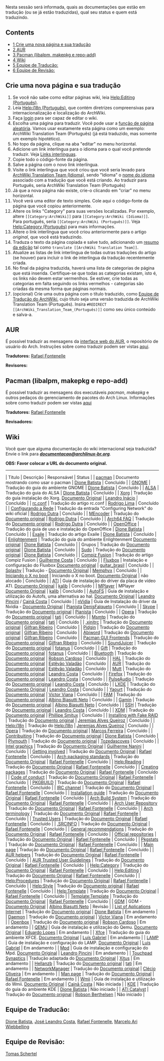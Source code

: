 Nesta sessão será informada, quais as documentações que estão em tradução (ou se já estão traduzidas), qual seu status e quem está traduzindo.

## Contents

*   [1 Crie uma nova página e sua tradução](#Crie_uma_nova_p.C3.A1gina_e_sua_tradu.C3.A7.C3.A3o)
*   [2 AUR](#AUR)
*   [3 Pacman (libalpm, makepkg e repo-add)](#Pacman_.28libalpm.2C_makepkg_e_repo-add.29)
*   [4 Wiki](#Wiki)
*   [5 Equipe de Traducão:](#Equipe_de_Traduc.C3.A3o:)
*   [6 Equipe de Revisão:](#Equipe_de_Revis.C3.A3o:)

## Crie uma nova página e sua tradução

1.  Se você não sabe como editar páginas wiki, leia [Help:Editing (Português)](/index.php/Help:Editing_(Portugu%C3%AAs) "Help:Editing (Português)").
2.  Leia [Help:i18n (Português)](/index.php/Help:I18n_(Portugu%C3%AAs) "Help:I18n (Português)"), que contém diretrizes compreensivas para internacionalização e localização do ArchWiki.
3.  Faça [login](/index.php/Special:UserLogin "Special:UserLogin") para ser capaz de editar o wiki.
4.  Escolha uma página para traduzir. Você pode usar a [função de página aleatória](/index.php/Special:Random "Special:Random"). Vamos usar exatamente esta página como um exemplo: <a class="mw-selflink selflink">ArchWiki Translation Team (Português)</a> (já está traduzido, mas somente um exemplo hipotético).
5.  No topo da página, clique na aba "editar" no menu horizontal.
6.  Adicione um link interlíngua para o idioma para o qual você pretende traduzir. Veja [Links interlínguas](/index.php/Help:I18n_(Portugu%C3%AAs)#Links_interl.C3.ADnguas "Help:I18n (Português)").
7.  Copie todo o código-fonte da página.
8.  Salve a página com o novo link interlíngua.
9.  Visite o link interlíngua que você criou que você seria levado para [ArchWiki Translation Team (Idioma)](/index.php?title=ArchWiki_Translation_Team_(Idioma)&action=edit&redlink=1 "ArchWiki Translation Team (Idioma) (page does not exist)"), sendo "Idioma" o [nome do idioma](/index.php/Help:I18n_(Portugu%C3%AAs)#Idiomas "Help:I18n (Português)") associado com a tradução que você está criando. Ao traduzir para Português, seria <a class="mw-selflink selflink">ArchWiki Translation Team (Português)</a>
10.  Já que a nova página não existe, crie-o clicando em "criar" no menu horizontal.
11.  Você verá uma editor de texto simples. Cole aqui o código-fonte da página que você copiou anteriormente.
12.  Altere os links "Category" para suas versões localizadas. Por exemplo, altere `[[Category:ArchWiki]]` para `[[Category:ArchWiki (Idioma)]]`. Para português, seria `[[Category:ArchWiki (Português)]]`. Veja [Help:Category (Português)](/index.php/Help:Category_(Portugu%C3%AAs) "Help:Category (Português)") para mais informações.
13.  Altere o link interlíngua que você criou anteriormente para o artigo *original*, que você está traduzindo.
14.  Traduza o texto da página copiada e salve tudo, adicionando um [resumo da edição](/index.php/Help:Style_(Portugu%C3%AAs)#Resumo_de_edi.C3.A7.C3.A3o "Help:Style (Português)") tal como `translate [[ArchWiki Translation Team]]`.
15.  Atualize as listas de link interlíngua de todas outras traduções do artigo (se houver) para incluir o link de interlíngua da tradução recentemente criada.
16.  No final da página traduzida, haverá uma lista de categorias de página que está inserida. Certifique-se que todas as categorias existam, isto é, os links não devem estar vermenlhos. Se estiver, crie todas as categorias em falta seguindo os links vermelhos - categorias são criadas da mesma forma que páginas normais.
17.  (opcional) Crie uma outra página com o título traduzido, como [Equipe de Tradução do ArchWiki](/index.php/Equipe_de_Tradu%C3%A7%C3%A3o_do_ArchWiki "Equipe de Tradução do ArchWiki"), cujo título seja uma versão traduzida de <a class="mw-selflink selflink">ArchWiki Translation Team (Português)</a>. Insira `#REDIRECT [[ArchWiki_Translation_Team_(Português)]]` como seu único conteúdo e salva-a.

## AUR

É possível traduzir as mensagens da [interface web do AUR](/index.php/AUR_(Portugu%C3%AAs) "AUR (Português)"), o repositório de usuário do Arch. Instruções sobre como traduzir podem ser vistas [aqui](/index.php/AUR_(Portugu%C3%AAs)#Tradu.C3.A7.C3.A3o_da_interface_web "AUR (Português)").

**Tradutores:** [Rafael Fontenelle](/index.php/User:Josephgbr "User:Josephgbr")

**Revisores:**

## Pacman (libalpm, makepkg e repo-add)

É possível traduzir as mensagens dos executáveis *pacman*, *makepkg* e outros pedaços do gerenciamento de pacotes do Arch Linux. Informações sobre como traduzir podem ser vistas [aqui](https://www.archlinux.org/pacman/translation-help.html)

**Tradutores:** [Rafael Fontenelle](/index.php/User:Josephgbr "User:Josephgbr")

**Revisadores:**

## Wiki

Você quer que alguma documentação do wiki internacional seja traduzida? Envie o link para ***documentacao@archlinux-br.org***.

**OBS: Favor colocar a URL do documento original.**

* * *

| Título | Descrição | Responsável | Status |
| [pacman](/index.php/Pacman "Pacman") | Documento mostrando como usar o pacman | [Dione Batista](/index.php/User:StrykeONE "User:StrykeONE") | Concluído |
| [GNOME](/index.php/GNOME "GNOME") | Tradução do guia do ambiente GNOME | [Dione Batista](/index.php/User:StrykeONE "User:StrykeONE") | Concluído |
| [ALSA](/index.php/ALSA "ALSA") | Tradução do guia do ALSA | [Dione Batista](/index.php/User:StrykeONE "User:StrykeONE") | Concluído |
| [Xorg](/index.php/Xorg "Xorg") | Tradução do guia instalação do Xorg. [Documento Original](/index.php/Xorg "Xorg") | [Leandro Inácio](/index.php?title=User:LeandroInacio&action=edit&redlink=1 "User:LeandroInacio (page does not exist)") | Concluído |
| [rc.conf](/index.php/Rc.conf "Rc.conf") | Tradução do artigo rc.conf | [Rodrigo Lima](/index.php?title=User:Lima87&action=edit&redlink=1 "User:Lima87 (page does not exist)") | Concluído |
| [Configurando a Rede](/index.php/Configurando_a_Rede "Configurando a Rede") | Tradução da entrada "Configuring Network" do wiki oficial | [Rodrigo Dutra](/index.php?title=User:Rodrigo_Dutra&action=edit&redlink=1 "User:Rodrigo Dutra (page does not exist)") | Concluído |
| [MEncoder](/index.php/MEncoder "MEncoder") | Tradução do [Documento original](/index.php/MEncoder "MEncoder") | [Rodrigo Dutra](/index.php?title=User:Rodrigo_Dutra&action=edit&redlink=1 "User:Rodrigo Dutra (page does not exist)") | Concluído |
| [Arch64 FAQ](/index.php/Arch64_FAQ "Arch64 FAQ") | Tradução do [Documento original](/index.php/Arch64_FAQ "Arch64 FAQ") | [Rodrigo Dutra](/index.php?title=User:Rodrigo_Dutra&action=edit&redlink=1 "User:Rodrigo Dutra (page does not exist)") | Concluído |
| [OpenOffice](/index.php/OpenOffice "OpenOffice") | Tradução do guia de uso e instalação do OpenOffice | [Dione Batista](/index.php/User:StrykeONE "User:StrykeONE") | Concluído |
| [Exaile](/index.php/Exaile "Exaile") | Tradução do artigo Exaile | [Dione Batista](/index.php/User:StrykeONE "User:StrykeONE") | Concluído |
| [Enlightenment](/index.php/Enlightenment "Enlightenment") | Tradução do guia do ambiente Enlightenment [Documento original](/index.php/E17 "E17") | [Dione Batista](/index.php/User:StrykeONE "User:StrykeONE") | Concluído |
| Grupos | Tradução do [Documento original](/index.php/Groups "Groups") | [Dione Batista](/index.php/User:StrykeONE "User:StrykeONE") | Concluído |
| [Sudo](/index.php/Sudo "Sudo") | Tradução do [Documento original](/index.php/Sudo "Sudo") | [Dione Batista](/index.php/User:StrykeONE "User:StrykeONE") | Concluído |
| [Compiz Fusion](/index.php/Compiz_Fusion "Compiz Fusion") | Tradução do artigo Compiz Fusion | [Guilherme Costa](/index.php?title=User:GuilhermeCosta&action=edit&redlink=1 "User:GuilhermeCosta (page does not exist)") | Concluído |
| [Fluxbox](/index.php/Fluxbox "Fluxbox") | Instalação e configuração do Fluxbox [Documento original](/index.php/Fluxbox "Fluxbox") | [guitar_brasil](/index.php?title=User:Guitar_brasil&action=edit&redlink=1 "User:Guitar brasil (page does not exist)") | Concluído |
| [Splashy](/index.php/Splashy "Splashy") | Tradução - [Documento Original](/index.php/Splashy "Splashy") | [Memphyx](/index.php?title=User:Memphyx&action=edit&redlink=1 "User:Memphyx (page does not exist)") | Concluído |
| [Iniciando o X no boot](/index.php/Iniciando_o_X_no_boot "Iniciando o X no boot") | Iniciando o X no boot. [Documento Original](/index.php/Start_X_at_boot "Start X at boot") | não alocado | Concluído |
| [ATI](/index.php/ATI "ATI") | Guia de instalação do driver da placa de vídeo ATI. [Documento Original](/index.php/ATI "ATI") | [kalib](/index.php?title=User:Kalib&action=edit&redlink=1 "User:Kalib (page does not exist)") | Concluído |
| [MPlayer](/index.php/MPlayer "MPlayer") | MPlayer [Documento Original](/index.php/MPlayer "MPlayer") | [kalib](/index.php?title=User:Kalib&action=edit&redlink=1 "User:Kalib (page does not exist)") | Concluído |
| [AutoFS](/index.php/Autofs "Autofs") | Guia de instalação e utilização do Autofs, uma alternativa ao hal. [Documento Original](/index.php/AutoFS_HowTo "AutoFS HowTo") | [Leandro Pincini](/index.php?title=User:Redpill&action=edit&redlink=1 "User:Redpill (page does not exist)") / [Cainã Costa](/index.php?title=User:CainaCosta&action=edit&redlink=1 "User:CainaCosta (page does not exist)") | Concluído |
| [nVidia](/index.php/NVIDIA "NVIDIA") | Guia de Instalação do driver da Nvidia - [Documento Original](/index.php/NVIDIA "NVIDIA") | [Pianista](/index.php?title=User:Pianista&action=edit&redlink=1 "User:Pianista (page does not exist)") [DenisFalqueto](/index.php?title=User:DenisFalqueto&action=edit&redlink=1 "User:DenisFalqueto (page does not exist)") | Concluido |
| [Skype](/index.php/Skype "Skype") | Tradução do [Documento original](/index.php/Skype "Skype") | [Pianista](/index.php?title=User:Pianista&action=edit&redlink=1 "User:Pianista (page does not exist)") | Concluido |
| [Opera](/index.php/Opera "Opera") | Tradução do [Documento original](/index.php/Opera "Opera") | [tati](/index.php?title=User:Thatysx&action=edit&redlink=1 "User:Thatysx (page does not exist)") | Concluído |
| [Msmtp](/index.php/Msmtp "Msmtp") | Tradução do [Documento original](/index.php/Msmtp "Msmtp") | [tati](/index.php?title=User:Thatysx&action=edit&redlink=1 "User:Thatysx (page does not exist)") | Concluído |
| [.xinitrc](/index.php/.xinitrc ".xinitrc") | Tradução do [Documento original](/index.php/.xinitrc ".xinitrc") | [Gilfran Ribeiro](/index.php?title=User:Gilfran&action=edit&redlink=1 "User:Gilfran (page does not exist)") | Concluído |
| [Pidgin](/index.php/Pidgin "Pidgin") | Tradução do [Documento original](/index.php/Pidgin "Pidgin") | [Gilfran Ribeiro](/index.php?title=User:Gilfran&action=edit&redlink=1 "User:Gilfran (page does not exist)") | Concluído |
| [Abiword](/index.php/Abiword "Abiword") | Tradução do [Documento original](/index.php/Abiword "Abiword") | [Gilfran Ribeiro](/index.php?title=User:Gilfran&action=edit&redlink=1 "User:Gilfran (page does not exist)") | Concluído |
| [Pacman GUI Frontends](/index.php/Pacman_GUI_Frontends "Pacman GUI Frontends") | Tradução do [Documento original](/index.php/Pacman_GUI_Frontends "Pacman GUI Frontends") | [Gilfran Ribeiro](/index.php?title=User:Gilfran&action=edit&redlink=1 "User:Gilfran (page does not exist)") | Concluído |
| [SoundJuicer](/index.php/SoundJuicer "SoundJuicer") | Tradução do [Documento original](/index.php/SoundJuicer "SoundJuicer") | [fotanus](/index.php?title=User:Fotanus&action=edit&redlink=1 "User:Fotanus (page does not exist)") | Concluído |
| [Gift](/index.php/Gift "Gift") | Tradução do [Documento original](/index.php/Gift "Gift") | [fotanus](/index.php?title=User:Fotanus&action=edit&redlink=1 "User:Fotanus (page does not exist)") | Concluído |
| [Bluetooth](/index.php/Bluetooth "Bluetooth") | Tradução do [Documento original](/index.php/Bluetooth "Bluetooth") | [Robson Cardoso](/index.php?title=User:Cylax&action=edit&redlink=1 "User:Cylax (page does not exist)") | Concluído |
| [HAL](/index.php/HAL "HAL") | Tradução do [Documento original](/index.php/HAL "HAL") | [Estêvão Valadão](/index.php?title=User:Est%C3%AAv%C3%A3o&action=edit&redlink=1 "User:Estêvão (page does not exist)") | Concluído |
| [AUR](/index.php/AUR "AUR") | Tradução do [Documento original](/index.php/AUR "AUR") | [Estêvão Valadão](/index.php?title=User:Est%C3%AAv%C3%A3o&action=edit&redlink=1 "User:Estêvão (page does not exist)") | Concluído |
| [Mutt](/index.php/Mutt "Mutt") | Tradução do [Documento original](/index.php/Mutt "Mutt") | [Leandro Costa](/index.php/User:Lokidarkeden "User:Lokidarkeden") | Concluído |
| [Firefox](/index.php/Firefox "Firefox") | Tradução do [Documento original](/index.php/Firefox "Firefox") | [Leandro Costa](/index.php/User:Lokidarkeden "User:Lokidarkeden") | Concluído |
| [PulseAudio](/index.php/PulseAudio "PulseAudio") | Tradução do [Documento original](/index.php/PulseAudio "PulseAudio") | [Leandro Costa](/index.php/User:Lokidarkeden "User:Lokidarkeden") | Concluído |
| [LXDE](/index.php/LXDE "LXDE") | Tradução do [Documento Original](/index.php/LXDE "LXDE") | [Leandro Costa](/index.php/User:Lokidarkeden "User:Lokidarkeden") | Concluído |
| [Yaourt](/index.php/Yaourt "Yaourt") | Tradução do [Documento original](/index.php/Yaourt "Yaourt") | [Victor Viana](/index.php?title=User:Nickneo&action=edit&redlink=1 "User:Nickneo (page does not exist)") | Concluído |
| [FAM](/index.php/FAM "FAM") | Tradução do [Documento original](/index.php/FAM "FAM") | [Albino Biasutti Neto](/index.php/User:Bino28 "User:Bino28") | Concluído |
| [Gamin](/index.php/Gamin "Gamin") | Tradução do [Documento original](/index.php/Gamin "Gamin") | [Albino Biasutti Neto](/index.php/User:Bino28 "User:Bino28") | Concluído |
| [SSH](/index.php/SSH_(Portugu%C3%AAs) "SSH (Português)") | Tradução do [Documento original](/index.php/SSH "SSH") | [Leandro Costa](/index.php/User:Lokidarkeden "User:Lokidarkeden") | Concluído |
| [XDM](/index.php/XDM_(Portugu%C3%AAs) "XDM (Português)") | Tradução do [Documento original](/index.php/XDM "XDM") | [Phillipe Smitux](/index.php?title=User:Phillipe&action=edit&redlink=1 "User:Phillipe (page does not exist)") | Concluído |
| [Installing with Fake RAID](/index.php/Installing_with_Fake_RAID "Installing with Fake RAID") | Tradução do [Documento original](/index.php/Installing_with_Fake_RAID "Installing with Fake RAID") | [Jeremias Alves Queiroz](/index.php/User:Jere2001 "User:Jere2001") | Concluído |
| [Help:i18n](/index.php/Help:I18n "Help:I18n") | Tradução do [Help:i18n](/index.php/Help:I18n "Help:I18n") | [Jeremias Alves Queiroz](/index.php/User:Jere2001 "User:Jere2001") | Concluído |
| [Opera](/index.php/Opera "Opera") | Tradução do [Documento original](/index.php/Opera "Opera") | [Marcos Ferreira](/index.php/User:M4rQu1Nh0S "User:M4rQu1Nh0S") | Concluído |
| [Contribuiting](/index.php/ArchWiki:Contribuiting_(Portugu%C3%AAs) "ArchWiki:Contribuiting (Português)") | Tradução do [Documento original](/index.php/ArchWiki:Contributing "ArchWiki:Contributing") | [Dione Batista](/index.php/User:StrykeONE "User:StrykeONE") | Concluído |
| [Plymouth](/index.php/Plymouth_(Portugu%C3%AAs) "Plymouth (Português)") | Tradução do [Documento original](/index.php/Plymouth "Plymouth") | [Tozedascoves](/index.php?title=User:Tozedascoves&action=edit&redlink=1 "User:Tozedascoves (page does not exist)") | Concluído |
| [Intel graphics](/index.php/Intel_graphics "Intel graphics") | Tradução do [Documento Original](/index.php/Intel_graphics "Intel graphics") | [Guilherme Nanini](/index.php?title=User:Gnanini&action=edit&redlink=1 "User:Gnanini (page does not exist)") | Concluído |
| [Getting involved](/index.php/Getting_involved_(Portugu%C3%AAs) "Getting involved (Português)") | Tradução do [Documento Original](/index.php/Getting_involved "Getting involved") | [Rafael Fontenelle](/index.php/User:Josephgbr "User:Josephgbr") | Concluído |
| [Arch packaging standards](/index.php/Arch_packaging_standards_(Portugu%C3%AAs) "Arch packaging standards (Português)") | Tradução do [Documento Original](/index.php/Arch_packaging_standards "Arch packaging standards") | [Rafael Fontenelle](/index.php/User:Josephgbr "User:Josephgbr") | Concluído |
| [Help:Reading](/index.php/Help:Reading_(Portugu%C3%AAs) "Help:Reading (Português)") | Tradução do [Documento Original](/index.php/Help:Reading "Help:Reading") | [Rafael Fontenelle](/index.php/User:Josephgbr "User:Josephgbr") | Concluído |
| [Creating packages](/index.php/Creating_packages_(Portugu%C3%AAs) "Creating packages (Português)") | Tradução do [Documento Original](/index.php/Creating_packages "Creating packages") | [Rafael Fontenelle](/index.php/User:Josephgbr "User:Josephgbr") | Concluído |
| [Code of conduct](/index.php/Code_of_conduct_(Portugu%C3%AAs) "Code of conduct (Português)") | Tradução do [Documento Original](/index.php/Code_of_conduct "Code of conduct") | [Rafael Fontenelle](/index.php/User:Josephgbr "User:Josephgbr") | Concluído |
| [PKGBUILD](/index.php/PKGBUILD_(Portugu%C3%AAs) "PKGBUILD (Português)") | Tradução do [Documento Original](/index.php/PKGBUILD "PKGBUILD") | [Rafael Fontenelle](/index.php/User:Josephgbr "User:Josephgbr") | Concluído |
| [IRC channel](/index.php/IRC_channel_(Portugu%C3%AAs) "IRC channel (Português)") | Tradução do [Documento Original](/index.php/IRC_channel "IRC channel") | [Rafael Fontenelle](/index.php/User:Josephgbr "User:Josephgbr") | Concluído |
| [Installation guide](/index.php/Installation_guide_(Portugu%C3%AAs) "Installation guide (Português)") | Tradução do [Documento Original](/index.php/Installation_guide "Installation guide") | [Rafael Fontenelle](/index.php/User:Josephgbr "User:Josephgbr") | Concluído |
| [Arch Build System](/index.php/Arch_Build_System_(Portugu%C3%AAs) "Arch Build System (Português)") | Tradução do [Documento Original](/index.php/Arch_Build_System "Arch Build System") | [Rafael Fontenelle](/index.php/User:Josephgbr "User:Josephgbr") | Concluído |
| [Arch User Repository](/index.php/Arch_User_Repository_(Portugu%C3%AAs) "Arch User Repository (Português)") | Tradução do [Documento Original](/index.php/Arch_User_Repository "Arch User Repository") | [Rafael Fontenelle](/index.php/User:Josephgbr "User:Josephgbr") | Concluído |
| [Arch terminology](/index.php/Arch_terminology_(Portugu%C3%AAs) "Arch terminology (Português)") | Tradução do [Documento Original](/index.php/Arch_terminology "Arch terminology") | [Rafael Fontenelle](/index.php/User:Josephgbr "User:Josephgbr") | Concluído |
| [Trusted Users](/index.php/Trusted_Users_(Portugu%C3%AAs) "Trusted Users (Português)") | Tradução do [Documento Original](/index.php/Trusted_Users "Trusted Users") | [Rafael Fontenelle](/index.php/User:Josephgbr "User:Josephgbr") | Concluído |
| [.SRCINFO](/index.php/.SRCINFO_(Portugu%C3%AAs) ".SRCINFO (Português)") | Tradução do [Documento Original](/index.php/.SRCINFO ".SRCINFO") | [Rafael Fontenelle](/index.php/User:Josephgbr "User:Josephgbr") | Concluído |
| [General recommendations](/index.php/General_recommendations_(Portugu%C3%AAs) "General recommendations (Português)") | Tradução do [Documento Original](/index.php/General_recommendations "General recommendations") | [Rafael Fontenelle](/index.php/User:Josephgbr "User:Josephgbr") | Concluído |
| [Official repositories](/index.php/Official_repositories_(Portugu%C3%AAs) "Official repositories (Português)") | Tradução do [Documento Original](/index.php/Official_repositories "Official repositories") | [Rafael Fontenelle](/index.php/User:Josephgbr "User:Josephgbr") | Concluído |
| [Pkgstats](/index.php/Pkgstats_(Portugu%C3%AAs) "Pkgstats (Português)") | Tradução do [Documento Original](/index.php/Pkgstats "Pkgstats") | [Rafael Fontenelle](/index.php/User:Josephgbr "User:Josephgbr") | Concluído |
| [Main page](/index.php/Main_page_(Portugu%C3%AAs) "Main page (Português)") | Tradução do [Documento Original](/index.php/Main_page "Main page") | [Rafael Fontenelle](/index.php/User:Josephgbr "User:Josephgbr") | Concluído |
| [AUR helpers](/index.php/AUR_helpers_(Portugu%C3%AAs) "AUR helpers (Português)") | Tradução do [Documento Original](/index.php/AUR_helpers "AUR helpers") | [Rafael Fontenelle](/index.php/User:Josephgbr "User:Josephgbr") | Concluído |
| [AUR Trusted User Guidelines](/index.php/AUR_Trusted_User_Guidelines_(Portugu%C3%AAs) "AUR Trusted User Guidelines (Português)") | Tradução do [Documento Original](/index.php/AUR_Trusted_User_Guidelines "AUR Trusted User Guidelines") | [Rafael Fontenelle](/index.php/User:Josephgbr "User:Josephgbr") | Concluído |
| [Help:Category](/index.php/Help:Category_(Portugu%C3%AAs) "Help:Category (Português)") | Tradução do [Documento Original](/index.php/Help:Category "Help:Category") | [Rafael Fontenelle](/index.php/User:Josephgbr "User:Josephgbr") | Concluído |
| [Help:Editing](/index.php/Help:Editing_(Portugu%C3%AAs) "Help:Editing (Português)") | Tradução do [Documento Original](/index.php/Help:Editing "Help:Editing") | [Rafael Fontenelle](/index.php/User:Josephgbr "User:Josephgbr") | Concluído |
| [Help:Procedures](/index.php/Help:Procedures_(Portugu%C3%AAs) "Help:Procedures (Português)") | Tradução do [Documento Original](/index.php/Help:Procedures "Help:Procedures") | [Rafael Fontenelle](/index.php/User:Josephgbr "User:Josephgbr") | Concluído |
| [Help:Style](/index.php/Help:Style_(Portugu%C3%AAs) "Help:Style (Português)") | Tradução do [Documento original](/index.php/Help:Style "Help:Style") | [Rafael Fontenelle](/index.php/User:Josephgbr "User:Josephgbr") | Concluído |
| [Help:Template](/index.php/Help:Template_(Portugu%C3%AAs) "Help:Template (Português)") | Tradução do [Documento Original](/index.php/Help:Template "Help:Template") | [Rafael Fontenelle](/index.php/User:Josephgbr "User:Josephgbr") | Concluído |
| [Template:Template](/index.php/Template:Template_(Portugu%C3%AAs) "Template:Template (Português)") | Tradução do [Documento Original](/index.php/Template:Template "Template:Template") | [Rafael Fontenelle](/index.php/User:Josephgbr "User:Josephgbr") | Concluído |
| [GDM](/index.php/GDM_(Portugu%C3%AAs) "GDM (Português)") | GDM - [Documento Original](/index.php/GDM "GDM") | [Albino Biasutti Neto](/index.php/User:Bino28 "User:Bino28") | Revisão |
| [List of Aplications Internet](/index.php/List_of_applications/Internet_(Portugu%C3%AAs) "List of applications/Internet (Português)") | Tradução do [Documento original](/index.php/List_of_applications/Internet "List of applications/Internet") | [Dione Batista](/index.php/User:StrykeONE "User:StrykeONE") | Em andamento |
| [Daemon](https://wiki.archlinux.org/index.php?title=Daemon_(Português)) | Tradução do [Documento original](https://wiki.archlinux.org/index.php?title=Daemon) | [Victor Viana](/index.php?title=User:Victor&action=edit&redlink=1 "User:Victor (page does not exist)") | Em andamento |
| [Openbox](/index.php/Openbox "Openbox") | Tradução do [Documento original](/index.php/Openbox "Openbox") | [Robson Cardoso](/index.php?title=User:Cylax&action=edit&redlink=1 "User:Cylax (page does not exist)") | Em andamento |
| [QEMU](/index.php/QEMU "QEMU") | Guia de instalação e utilização do Qemu. [Documento Original](/index.php/QEMU "QEMU") | [Eduardo Lopes](/index.php?title=User:Duca&action=edit&redlink=1 "User:Duca (page does not exist)") | Em andamento |
| [Xfce](/index.php/Xfce "Xfce") | Tradução do guia do ambiente XFCE. [Documento Original](/index.php/Xfce "Xfce") | [Luís Gabriel](/index.php?title=User:Lampih&action=edit&redlink=1 "User:Lampih (page does not exist)") | Em andamento |
| [LAMP](/index.php/LAMP "LAMP") | Guia de instalação e configuração do LAMP. [Documento Original](/index.php/LAMP "LAMP") | [Luís Gabriel](/index.php?title=User:Lampih&action=edit&redlink=1 "User:Lampih (page does not exist)") | Em andamento |
| [Mpd](/index.php/Mpd "Mpd") | Guia de instalação e configuração do Mpd. [Documento Original](/index.php/Mpd "Mpd") | [Leandro Pincini](/index.php?title=User:Redpill&action=edit&redlink=1 "User:Redpill (page does not exist)") | Em andamento |
| [Touchpad Synaptics](/index.php/Touchpad_Synaptics "Touchpad Synaptics") | Tradução adaptada do [Documento Original](/index.php/Touchpad_Synaptics "Touchpad Synaptics") | [Xitus](/index.php?title=User:Xitus&action=edit&redlink=1 "User:Xitus (page does not exist)") | Em andamento |
| [Hellanzb](/index.php/Hellanzb "Hellanzb") | Tradução do [Documento original](/index.php/Hellanzb "Hellanzb") | [tati](/index.php?title=User:Thatysx&action=edit&redlink=1 "User:Thatysx (page does not exist)") | Em andamento |
| [NetworkManager](/index.php/NetworkManager "NetworkManager") | Tradução do [Documento original](/index.php/NetworkManager "NetworkManager") | [Clécio Oliveira](/index.php?title=User:Cleciooliveira&action=edit&redlink=1 "User:Cleciooliveira (page does not exist)") | Em andamento |
| [Man page](/index.php/Man_page_(Portugu%C3%AAs) "Man page (Português)") | Tradução do [Documento Original](/index.php/Man_page "Man page") | [Rafael Fontenelle](/index.php/User:Josephgbr "User:Josephgbr") | Em andamento |
| [Wmii](/index.php/Wmii "Wmii") | Guia de instalação e utilização do Wmii. [Documento Original](/index.php/Wmii "Wmii") | [Cainã Costa](/index.php?title=User:CainaCosta&action=edit&redlink=1 "User:CainaCosta (page does not exist)") | Não iniciada |
| [KDE](/index.php/KDE "KDE") | Tradução do guia do ambiente KDE | [Dione Batista](/index.php/User:StrykeONE "User:StrykeONE") | Não iniciado |
| [ATI Catalyst](/index.php/ATI_Catalyst "ATI Catalyst") | Tradução do [Documento original](/index.php/ATI_Catalyst "ATI Catalyst") | [Robson Berthelsen](/index.php?title=User:Nosbor868&action=edit&redlink=1 "User:Nosbor868 (page does not exist)") | Não iniciado |

## Equipe de Traducão:

[Dione Batista](/index.php/User:StrykeONE "User:StrykeONE"), [José Leandro Costa](/index.php/User:Lokidarkeden "User:Lokidarkeden"), [Rafael Fontenelle](/index.php/User:Josephgbr "User:Josephgbr"), [Marcelo Ari Wiebbelling](/index.php/User:Hrevil_wiki "User:Hrevil wiki")

## Equipe de Revisão:

[Tomas Schertel](/index.php?title=User:Tschertel&action=edit&redlink=1 "User:Tschertel (page does not exist)")